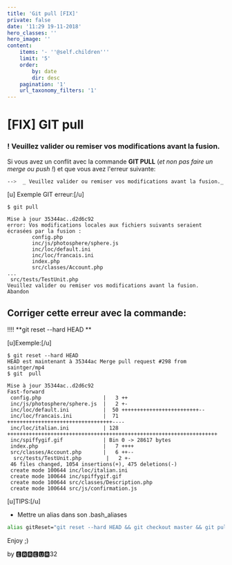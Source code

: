 ```yaml
---
title: 'Git pull [FIX]'
private: false
date: '11:29 19-11-2018'
hero_classes: ''
hero_image: ''
content:
    items: '- ''@self.children'''
    limit: '5'
    order:
        by: date
        dir: desc
    pagination: '1'
    url_taxonomy_filters: '1'
---
```


# [FIX]  GIT pull

### ! Veuillez valider ou remiser vos modifications avant la fusion.

Si vous avez un conflit  avec la commande **GIT PULL** (_et non pas faire un merge ou push !_) et que vous avez l'erreur suivante:

```bash
-->  _ Veuillez valider ou remiser vos modifications avant la fusion._ 
```
 
[u] Exemple GIT erreur:[/u]
```
$ git pull

Mise à jour 35344ac..d2d6c92
error: Vos modifications locales aux fichiers suivants seraient écrasées par la fusion :
        config.php
        inc/js/photosphere/sphere.js
        inc/loc/default.ini
        inc/loc/francais.ini
        index.php
        src/classes/Account.php
...
 src/tests/TestUnit.php
Veuillez valider ou remiser vos modifications avant la fusion.
Abandon
```


## Corriger cette erreur avec la commande:
!!!!  **git reset --hard HEAD **

[u]Exemple:[/u]
```
$ git reset --hard HEAD
HEAD est maintenant à 35344ac Merge pull request #298 from saintger/mp4
$ git  pull

Mise à jour 35344ac..d2d6c92
Fast-forward
 config.php                    |   3 ++
 inc/js/photosphere/sphere.js  |   2 +-
 inc/loc/default.ini           |  50 +++++++++++++++++++++++++--
 inc/loc/francais.ini          |  71 ++++++++++++++++++++++++++++++++++----
 inc/loc/italian.ini           | 128 ++++++++++++++++++++++++++++++++++++++++++++++++++++++++++++++++++++
 inc/spiffygif.gif             | Bin 0 -> 28617 bytes
 index.php                     |   7 ++++
 src/classes/Account.php       |   6 ++--
  src/tests/TestUnit.php        |   2 +-
 46 files changed, 1054 insertions(+), 475 deletions(-)
 create mode 100644 inc/loc/italian.ini
 create mode 100644 inc/spiffygif.gif
 create mode 100644 src/classes/Description.php
 create mode 100644 src/js/confirmation.js
```

[u]TIPS:[/u]

 - Mettre un  alias dans son .bash_aliases

```bash
alias gitReset="git reset --hard HEAD && git checkout master && git pull"

```

Enjoy ;)


by 🅴🆁🆁🅴🆄🆁32
